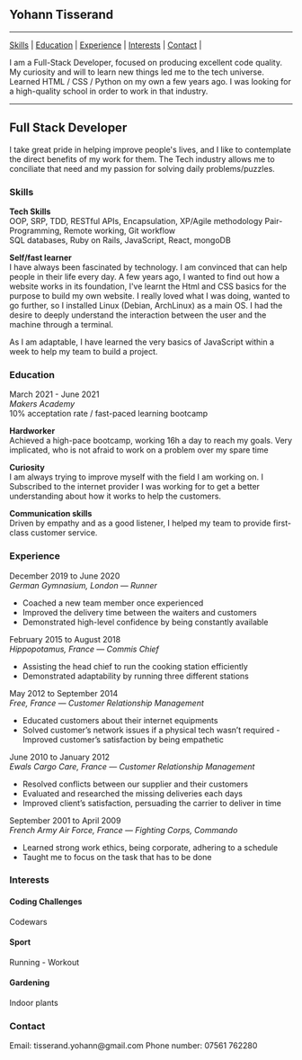 ## Yohann Tisserand

***
[Skills](#skills) | [Education](#education) | [Experience](#experience) | [Interests](#interests) | [Contact](#contact) |


I am a Full-Stack Developer, focused on producing excellent code quality. My curiosity and will to learn new things led me to the tech universe. Learned HTML / CSS / Python on my own a few years ago. I was looking for a high-quality school in order to work in that industry.
***

<h2>Full Stack Developer</h2>

I take great pride in helping improve people's lives, and I like to contemplate the direct benefits of my work for them. The Tech industry allows me to conciliate that need and my passion for solving daily problems/puzzles.

<h3><a name="skills">Skills</h3>

**Tech Skills**</br>
OOP, SRP, TDD, RESTful APIs, Encapsulation, XP/Agile methodology Pair-Programming, Remote working, Git workflow<br>
SQL databases, Ruby on Rails, JavaScript, React, mongoDB

**Self/fast learner**</br>
I have always been fascinated by technology. I am convinced that can help people in their life every day. A few years ago, I wanted to find out how a website works in its foundation, I've learnt the Html and CSS basics for the purpose to build my own website. I really loved what I was doing, wanted to go further, so I installed Linux (Debian, ArchLinux) as a main OS. I had the desire to deeply understand the interaction between the user and the machine through a terminal.

As I am adaptable, I have learned the very basics of JavaScript within a week to help my team to build a project.

<h3><a name="education">Education</h3>

March 2021 - June 2021</br>
*Makers Academy*</br>
10% acceptation rate / fast-paced learning bootcamp

**Hardworker**</br>
Achieved a high-pace bootcamp, working 16h a day to reach my goals. Very implicated, who is not afraid to work on a problem over my spare time

**Curiosity**</br>
I am always trying to improve myself with the field I am working on.
I Subscribed to the internet provider I was working for to get a better understanding about how it works to help the customers.

**Communication skills**</br>
Driven by empathy and as a good listener, I helped my team to provide first-class customer service.


<h3><a name="experience">Experience</h3>

December 2019 to June 2020</br>
*German Gymnasium, London — Runner*</br>
- Coached a new team member once experienced
- Improved the delivery time between the waiters and customers
- Demonstrated high-level confidence by being constantly available

February 2015 to August 2018</br>
*Hippopotamus, France — Commis Chief*</br>
- Assisting the head chief to run the cooking station efficiently 
- Demonstrated adaptability by running three different stations

May 2012 to September 2014</br>
*Free, France — Customer Relationship Management*</br>
- Educated customers about their internet equipments
- Solved customer’s network issues if a physical tech wasn’t required - Improved customer’s satisfaction by being empathetic

June 2010 to January 2012</br>
*Ewals Cargo Care, France — Customer Relationship Management*</br>
- Resolved conflicts between our supplier and their customers
- Evaluated and researched the missing deliveries each days
- Improved client’s satisfaction, persuading the carrier to deliver in time

September 2001 to April 2009</br>
*French Army Air Force, France — Fighting Corps, Commando*</br>
- Learned strong work ethics, being corporate, adhering to a schedule
- Taught me to focus on the task that has to be done

<h3><a name="interests">Interests</h3>
  
<h4>Coding Challenges</h4>
Codewars

<h4>Sport</h4>
Running - Workout
  
<h4>Gardening</h4>
Indoor plants
  
<h3><a name="contact">Contact</h3>
Email: tisserand.yohann@gmail.com
Phone number: 07561 762280
